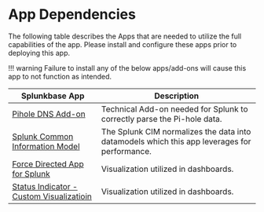 # App Dependencies

The following table describes the Apps that are needed to utilize the full capabilities of the app. Please install and configure these apps prior to deploying this app.

!!! warning
    Failure to install any of the below apps/add-ons will cause this app to not function as intended.

Splunkbase App | Description
-------------- | -----------
[Pihole DNS Add-on](https://splunkbase.splunk.com/app/4506) | Technical Add-on needed for Splunk to correctly parse the Pi-hole data.
[Splunk Common Information Model](https://splunkbase.splunk.com/app/1621/) | The Splunk CIM normalizes the data into datamodels which this app leverages for performance.
[Force Directed App for Splunk](https://splunkbase.splunk.com/app/3767/) | Visualization utilized in dashboards.
[Status Indicator - Custom Visualizatioin](https://splunkbase.splunk.com/app/3119/) | Visualization utilized in dashboards.
